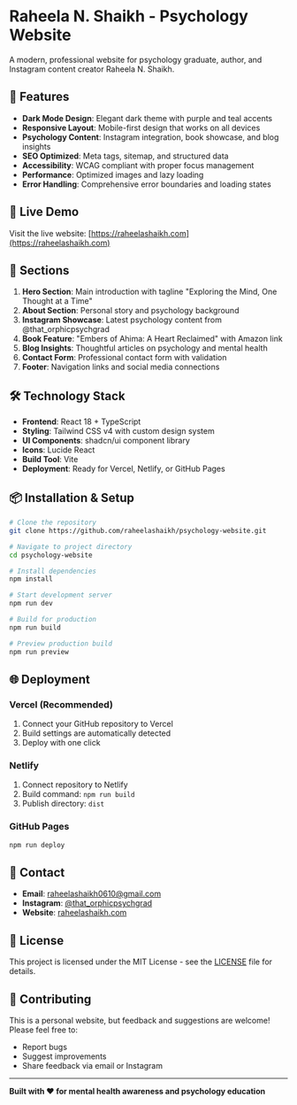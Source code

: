 # Raheela N. Shaikh - Psychology Website

A modern, professional website for psychology graduate, author, and Instagram content creator Raheela N. Shaikh.

## 🌟 Features

- **Dark Mode Design**: Elegant dark theme with purple and teal accents
- **Responsive Layout**: Mobile-first design that works on all devices
- **Psychology Content**: Instagram integration, book showcase, and blog insights
- **SEO Optimized**: Meta tags, sitemap, and structured data
- **Accessibility**: WCAG compliant with proper focus management
- **Performance**: Optimized images and lazy loading
- **Error Handling**: Comprehensive error boundaries and loading states

## 🚀 Live Demo

Visit the live website: [https://raheelashaikh.com](https://raheelashaikh.com)

## 📱 Sections

1. **Hero Section**: Main introduction with tagline "Exploring the Mind, One Thought at a Time"
2. **About Section**: Personal story and psychology background
3. **Instagram Showcase**: Latest psychology content from @that_orphicpsychgrad
4. **Book Feature**: "Embers of Ahima: A Heart Reclaimed" with Amazon link
5. **Blog Insights**: Thoughtful articles on psychology and mental health
6. **Contact Form**: Professional contact form with validation
7. **Footer**: Navigation links and social media connections

## 🛠️ Technology Stack

- **Frontend**: React 18 + TypeScript
- **Styling**: Tailwind CSS v4 with custom design system
- **UI Components**: shadcn/ui component library
- **Icons**: Lucide React
- **Build Tool**: Vite
- **Deployment**: Ready for Vercel, Netlify, or GitHub Pages

## 📦 Installation & Setup

```bash
# Clone the repository
git clone https://github.com/raheelashaikh/psychology-website.git

# Navigate to project directory
cd psychology-website

# Install dependencies
npm install

# Start development server
npm run dev

# Build for production
npm run build

# Preview production build
npm run preview
```

## 🌐 Deployment

### Vercel (Recommended)
1. Connect your GitHub repository to Vercel
2. Build settings are automatically detected
3. Deploy with one click

### Netlify
1. Connect repository to Netlify
2. Build command: `npm run build`
3. Publish directory: `dist`

### GitHub Pages
```bash
npm run deploy
```

## 📧 Contact

- **Email**: raheelashaikh0610@gmail.com
- **Instagram**: [@that_orphicpsychgrad](https://www.instagram.com/that_orphicpsychgrad)
- **Website**: [raheelashaikh.com](https://raheelashaikh.com)

## 📄 License

This project is licensed under the MIT License - see the [LICENSE](LICENSE) file for details.

## 🤝 Contributing

This is a personal website, but feedback and suggestions are welcome! Please feel free to:
- Report bugs
- Suggest improvements
- Share feedback via email or Instagram

---

**Built with ❤️ for mental health awareness and psychology education**